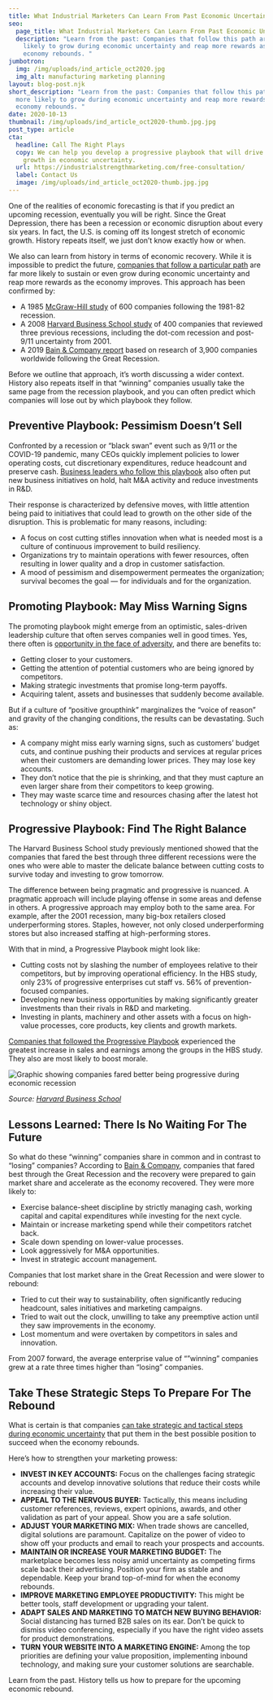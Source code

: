 ```yaml
---
title: What Industrial Marketers Can Learn From Past Economic Uncertainty
seo:
  page_title: What Industrial Marketers Can Learn From Past Economic Uncertainty
  description: "Learn from the past: Companies that follow this path are more
    likely to grow during economic uncertainty and reap more rewards as the
    economy rebounds. "
jumbotron:
  img: /img/uploads/ind_article_oct2020.jpg
  img_alt: manufacturing marketing planning
layout: blog-post.njk
short_description: "Learn from the past: Companies that follow this path are
  more likely to grow during economic uncertainty and reap more rewards as the
  economy rebounds. "
date: 2020-10-13
thumbnail: /img/uploads/ind_article_oct2020-thumb.jpg.jpg
post_type: article
cta:
  headline: Call The Right Plays
  copy: We can help you develop a progressive playbook that will drive business
    growth in economic uncertainty.
  url: https://industrialstrengthmarketing.com/free-consultation/
  label: Contact Us
  image: /img/uploads/ind_article_oct2020-thumb.jpg.jpg
---
```

One of the realities of economic forecasting is that if you predict an upcoming recession, eventually you will be right. Since the Great Depression, there has been a recession or economic disruption about every six years. In fact, the U.S. is coming off its longest stretch of economic growth. History repeats itself, we just don’t know exactly how or when.

We also can learn from history in terms of economic recovery. While it is impossible to predict the future, [companies that follow a particular path](https://www.youtube.com/watch?v=NDOTmmQDTuk) are far more likely to sustain or even grow during economic uncertainty and reap more rewards as the economy improves. This approach has been confirmed by:

* A 1985 [McGraw-Hill study](https://knowledge.wharton.upenn.edu/article/when-the-going-gets-tough-the-tough-dont-skimp-on-their-ad-budgets/) of 600 companies following the 1981-82 recession.
* A 2008 [Harvard Business School study](https://hbr.org/2010/03/roaring-out-of-recession) of 400 companies that reviewed three previous recessions, including the dot-com recession and post-9/11 uncertainty from 2001.
* A 2019 [Bain & Company report](https://www.bain.com/insights/beyond-the-downturn-recession-strategies-to-take-the-lead/) based on research of 3,900 companies worldwide following the Great Recession.

Before we outline that approach, it’s worth discussing a wider context. History also repeats itself in that “winning” companies usually take the same page from the recession playbook, and you can often predict which companies will lose out by which playbook they follow.

## Preventive Playbook: Pessimism Doesn’t Sell

Confronted by a recession or “black swan” event such as 9/11 or the COVID-19 pandemic, many CEOs quickly implement policies to lower operating costs, cut discretionary expenditures, reduce headcount and preserve cash. [Business leaders who follow this playbook](https://www.youtube.com/watch?v=NDOTmmQDTuk) also often put new business initiatives on hold, halt M&A activity and reduce investments in R&D.

Their response is characterized by defensive moves, with little attention being paid to initiatives that could lead to growth on the other side of the disruption. This is problematic for many reasons, including:

* A focus on cost cutting stifles innovation when what is needed most is a culture of continuous improvement to build resiliency.
* Organizations try to maintain operations with fewer resources, often resulting in lower quality and a drop in customer satisfaction.
* A mood of pessimism and disempowerment permeates the organization; survival becomes the goal — for individuals and for the organization.

## Promoting Playbook: May Miss Warning Signs

The promoting playbook might emerge from an optimistic, sales-driven leadership culture that often serves companies well in good times. Yes, there often is [opportunity in the face of adversity](https://www.youtube.com/watch?v=NDOTmmQDTuk), and there are benefits to:

* Getting closer to your customers.
* Getting the attention of potential customers who are being ignored by competitors.
* Making strategic investments that promise long-term payoffs.
* Acquiring talent, assets and businesses that suddenly become available.

But if a culture of “positive groupthink” marginalizes the “voice of reason” and gravity of the changing conditions, the results can be devastating. Such as:

* A company might miss early warning signs, such as customers’ budget cuts, and continue pushing their products and services at regular prices when their customers are demanding lower prices. They may lose key accounts.
* They don’t notice that the pie is shrinking, and that they must capture an even larger share from their competitors to keep growing.
* They may waste scarce time and resources chasing after the latest hot technology or shiny object.

## Progressive Playbook: Find The Right Balance

The Harvard Business School study previously mentioned showed that the companies that fared the best through three different recessions were the ones who were able to master the delicate balance between cutting costs to survive today and investing to grow tomorrow.

The difference between being pragmatic and progressive is nuanced. A pragmatic approach will include playing offense in some areas and defense in others. A progressive approach may employ both to the same area. For example, after the 2001 recession, many big-box retailers closed underperforming stores. Staples, however, not only closed underperforming stores but also increased staffing at high-performing stores.

With that in mind, a Progressive Playbook might look like:

* Cutting costs not by slashing the number of employees relative to their competitors, but by improving operational efficiency. In the HBS study, only 23% of progressive enterprises cut staff vs. 56% of prevention-focused companies.
* Developing new business opportunities by making significantly greater investments than their rivals in R&D and marketing.
* Investing in plants, machinery and other assets with a focus on high-value processes, core products, key clients and growth markets.

[Companies that followed the Progressive Playbook](https://www.youtube.com/watch?v=NDOTmmQDTuk) experienced the greatest increase in sales and earnings among the groups in the HBS study. They also are most likely to boost morale.

![Graphic showing companies fared better being progressive during economic recession](/img/uploads/recession-graphic.png)

*Source: [Harvard Business School](https://hbr.org/2010/03/roaring-out-of-recession)*

## Lessons Learned: There Is No Waiting For The Future

So what do these “winning” companies share in common and in contrast to “losing” companies? According to [Bain & Company](https://www.bain.com/insights/beyond-the-downturn-recession-strategies-to-take-the-lead/), companies that fared best through the Great Recession and the recovery were prepared to gain market share and accelerate as the economy recovered. They were more likely to:

* Exercise balance-sheet discipline by strictly managing cash, working capital and capital expenditures while investing for the next cycle.
* Maintain or increase marketing spend while their competitors ratchet back.
* Scale down spending on lower-value processes.
* Look aggressively for M&A opportunities.
* Invest in strategic account management.

Companies that lost market share in the Great Recession and were slower to rebound:

* Tried to cut their way to sustainability, often significantly reducing headcount, sales initiatives and marketing campaigns.
* Tried to wait out the clock, unwilling to take any preemptive action until they saw improvements in the economy.
* Lost momentum and were overtaken by competitors in sales and innovation.

From 2007 forward, the average enterprise value of “”winning” companies grew at a rate three times higher than “losing” companies.

## Take These Strategic Steps To Prepare For The Rebound

What is certain is that companies [can take strategic and tactical steps during economic uncertainty](https://industrialstrengthmarketing.com/insights/articles/how-to-thrive-with-industrial-marketing-during-uncertain-times/) that put them in the best possible position to succeed when the economy rebounds.

Here’s how to strengthen your marketing prowess:

* **INVEST IN KEY ACCOUNTS:** Focus on the challenges facing strategic accounts and develop innovative solutions that reduce their costs while increasing their value.
* **APPEAL TO THE NERVOUS BUYER:** Tactically, this means including customer references, reviews, expert opinions, awards, and other validation as part of your appeal. Show you are a safe solution.
* **ADJUST YOUR MARKETING MIX:** When trade shows are cancelled, digital solutions are paramount. Capitalize on the power of video to show off your products and email to reach your prospects and accounts.
* **MAINTAIN OR INCREASE YOUR MARKETING BUDGET:** The marketplace becomes less noisy amid uncertainty as competing firms scale back their advertising. Position your firm as stable and dependable. Keep your brand top-of-mind for when the economy rebounds.
* **IMPROVE MARKETING EMPLOYEE PRODUCTIVITY:** This might be better tools, staff development or upgrading your talent.
* **ADAPT SALES AND MARKETING TO MATCH NEW BUYING BEHAVIOR:** Social distancing has turned B2B sales on its ear. Don’t be quick to dismiss video conferencing, especially if you have the right video assets for product demonstrations.
* **TURN YOUR WEBSITE INTO A MARKETING ENGINE:** Among the top priorities are defining your value proposition, implementing inbound technology, and making sure your customer solutions are searchable.

Learn from the past. History tells us how to prepare for the upcoming economic rebound.